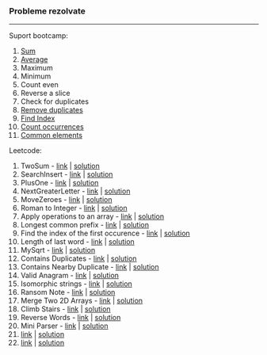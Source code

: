  ### Probleme rezolvate
 ---

 Suport bootcamp:

 1. [Sum](solved/sum.go)
 2. [Average](solved/average.go)
 3. Maximum
 4. Minimum
 5. Count even
 6. Reverse a slice
 7. Check for duplicates
 8. [Remove duplicates](solved/removeDuplicates.go) 
 9. [Find Index](solved/findIndex.go)
 10. [Count occurrences](solved/countOccurrences.go)
 11. [Common elements](solved/commonElements.go)

Leetcode:

1. TwoSum - [link](https://leetcode.com/problems/two-sum/) | [solution](leetcode/twosum.go)
2. SearchInsert - [link](https://leetcode.com/problems/search-insert-position/) | [solution](leetcode/searchInsert.go)
3. PlusOne - [link](https://leetcode.com/problems/plus-one/) | [solution](leetcode/plusOne.go)
4. NextGreaterLetter - [link](https://leetcode.com/problems/find-smallest-letter-greater-than-target/) | [solution](leetcode/nextGreaterLetter.go)
5. MoveZeroes - [link](https://leetcode.com/problems/move-zeroes) | [solution](leetcode/moveZero.go)
6. Roman to Integer - [link]() | [solution](leetcode/romanToInteger.go)
7. Apply operations to an array - [link](https://leetcode.com/problems/apply-operations-to-an-array) | [solution](leetcode/applyOperations.go)
8. Longest common prefix - [link](https://leetcode.com/problems/longest-common-prefix/) | [solution](leetcode/longestCommonPrefix.go)
9. Find the index of the first occurence - [link](https://leetcode.com/problems/find-the-index-of-the-first-occurrence-in-a-string/) | [solution](leetcode/strStr.go)
10. Length of last word - [link](https://leetcode.com/problems/length-of-last-word/) | [solution](leetcode/lengthOfLastWord.go)
11. MySqrt - [link](https://leetcode.com/problems/sqrtx/) | [solution](leetcode/mySqrt.go)
12. Contains Duplicates - [link](https://leetcode.com/problems/contains-duplicate/) | [solution](leetcode/containsDuplicates.go)
13. Contains Nearby Duplicate - [link](https://leetcode.com/problems/contains-duplicate-ii/) | [solution](leetcode/containsNearbyDuplicate.go)
14. Valid Anagram - [link](https://leetcode.com/problems/valid-anagram/description/) | [solution](leetcode/validAnagram.go)
15. Isomorphic strings - [link](https://leetcode.com/problems/isomorphic-strings/) | [solution](leetcode/isIsomorphic.go)
16. Ransom Note - [link](https://leetcode.com/problems/ransom-note/) | [solution](leetcode/ransomNote.go)
17. Merge Two 2D Arrays - [link](https://leetcode.com/problems/merge-two-2d-arrays-by-summing-values/) | [solution](leetcode/mergeArrays.go)
18. Climb Stairs - [link](https://leetcode.com/problems/climbing-stairs/) | [solution](leetcode/climbStairs.go)
19. Reverse Words - [link](https://leetcode.com/problems/reverse-words-in-a-string/) | [solution](leetcode/reverseWords.go)
20. Mini Parser - [link](https://leetcode.com/problems/mini-parser/) | [solution](leetcode/miniParser.go)
21. [link]() | [solution]()
22. [link]() | [solution]()
